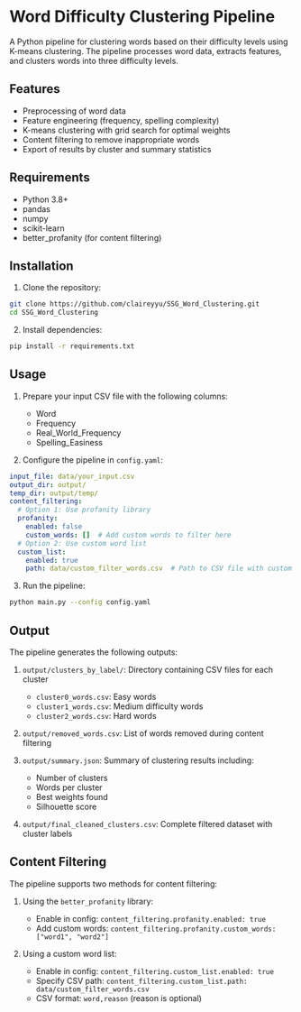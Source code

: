 # Word Difficulty Clustering Pipeline

A Python pipeline for clustering words based on their difficulty levels using K-means clustering. The pipeline processes word data, extracts features, and clusters words into three difficulty levels.

## Features

- Preprocessing of word data
- Feature engineering (frequency, spelling complexity)
- K-means clustering with grid search for optimal weights
- Content filtering to remove inappropriate words
- Export of results by cluster and summary statistics

## Requirements

- Python 3.8+
- pandas
- numpy
- scikit-learn
- better_profanity (for content filtering)

## Installation

1. Clone the repository:
```bash
git clone https://github.com/claireyyu/SSG_Word_Clustering.git
cd SSG_Word_Clustering
```

2. Install dependencies:
```bash
pip install -r requirements.txt
```

## Usage

1. Prepare your input CSV file with the following columns:
   - Word
   - Frequency
   - Real_World_Frequency
   - Spelling_Easiness

2. Configure the pipeline in `config.yaml`:
```yaml
input_file: data/your_input.csv
output_dir: output/
temp_dir: output/temp/
content_filtering:
  # Option 1: Use profanity library
  profanity:
    enabled: false
    custom_words: []  # Add custom words to filter here
  # Option 2: Use custom word list
  custom_list:
    enabled: true
    path: data/custom_filter_words.csv  # Path to CSV file with custom word list
```

3. Run the pipeline:
```bash
python main.py --config config.yaml
```

## Output

The pipeline generates the following outputs:

1. `output/clusters_by_label/`: Directory containing CSV files for each cluster
   - `cluster0_words.csv`: Easy words
   - `cluster1_words.csv`: Medium difficulty words
   - `cluster2_words.csv`: Hard words

2. `output/removed_words.csv`: List of words removed during content filtering

3. `output/summary.json`: Summary of clustering results including:
   - Number of clusters
   - Words per cluster
   - Best weights found
   - Silhouette score

4. `output/final_cleaned_clusters.csv`: Complete filtered dataset with cluster labels

## Content Filtering

The pipeline supports two methods for content filtering:

1. Using the `better_profanity` library:
   - Enable in config: `content_filtering.profanity.enabled: true`
   - Add custom words: `content_filtering.profanity.custom_words: ["word1", "word2"]`

2. Using a custom word list:
   - Enable in config: `content_filtering.custom_list.enabled: true`
   - Specify CSV path: `content_filtering.custom_list.path: data/custom_filter_words.csv`
   - CSV format: `word,reason` (reason is optional)
